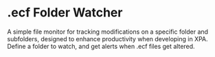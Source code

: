 # .ecf Folder Watcher
A simple file monitor for tracking modifications on a specific folder and subfolders, designed to enhance productivity when developing in XPA. Define a folder to watch, and get alerts when .ecf files get altered.
